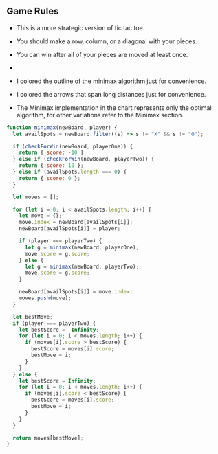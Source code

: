 ## Game Rules

- This is a more strategic version of tic tac toe.
- You should make a row, column, or a diagonal with your pieces.
- You can win after all of your pieces are moved at least once.
-

- I colored the outline of the minimax algorithm just for convenience.
- I colored the arrows that span long distances just for convenience.
- The Minimax implementation in the chart represents only the optimal algorithm, for other variations refer to the Minimax section.

```js
function minimax(newBoard, player) {
  let availSpots = newBoard.filter((s) => s != "X" && s != "O");

  if (checkForWin(newBoard, playerOne)) {
    return { score: -10 };
  } else if (checkForWin(newBoard, playerTwo)) {
    return { score: 10 };
  } else if (availSpots.length === 0) {
    return { score: 0 };
  }

  let moves = [];

  for (let i = 0; i < availSpots.length; i++) {
    let move = {};
    move.index = newBoard[availSpots[i]];
    newBoard[availSpots[i]] = player;

    if (player === playerTwo) {
      let g = minimax(newBoard, playerOne);
      move.score = g.score;
    } else {
      let g = minimax(newBoard, playerTwo);
      move.score = g.score;
    }

    newBoard[availSpots[i]] = move.index;
    moves.push(move);
  }

  let bestMove;
  if (player === playerTwo) {
    let bestScore = -Infinity;
    for (let i = 0; i < moves.length; i++) {
      if (moves[i].score > bestScore) {
        bestScore = moves[i].score;
        bestMove = i;
      }
    }
  } else {
    let bestScore = Infinity;
    for (let i = 0; i < moves.length; i++) {
      if (moves[i].score < bestScore) {
        bestScore = moves[i].score;
        bestMove = i;
      }
    }
  }

  return moves[bestMove];
}
```
